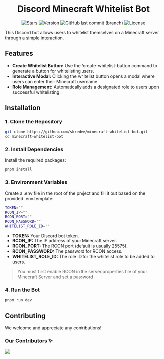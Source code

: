 <h1 align="center">
Discord Minecraft Whitelist Bot
</h1>

<div align="center">

![Stars](https://img.shields.io/github/stars/skredev/minecraft-whitelist-bot?logo=github&style=flat)
![Version](https://img.shields.io/github/package-json/v/skredev/minecraft-whitelist-bot?logo=git&logoColor=white&style=flat)
![GitHub last commit (branch)](https://img.shields.io/github/last-commit/skredev/minecraft-whitelist-bot/main?logo=git&logoColor=white&style=flat)
![License](https://img.shields.io/github/license/skredev/minecraft-whitelist-bot?logoColor=white&style=flat)

</div>

This Discord bot allows users to whitelist themselves on a Minecraft server through a simple interaction.

## Features

- **Create Whitelist Button:** Use the /create-whitelist-button command to generate a button for whitelisting users.
- **Interactive Modal:** Clicking the whitelist button opens a modal where users can enter their Minecraft username.
- **Role Management:** Automatically adds a designated role to users upon successful whitelisting.

## Installation

### 1. Clone the Repository 

```bash
git clone https://github.com/skredev/minecraft-whitelist-bot.git
cd minecraft-whitelist-bot
```
    
### 2. Install Dependencies

Install the required packages:

```bash
pnpm install
```

### 3. Environment Variables

Create a .env file in the root of the project and fill it out based on the provided .env.template:

```bash
TOKEN=""
RCON_IP=""
RCON_PORT=""
RCON_PASSWORD=""
WHITELIST_ROLE_ID=""
```

- **TOKEN:** Your Discord bot token.
- **RCON_IP:** The IP address of your Minecraft server.
- **RCON_PORT:** The RCON port (default is usually 25575).
- **RCON_PASSWORD:** The password for RCON access.
- **WHITELIST_ROLE_ID:** The role ID for the whitelist role to be added to users.
  
> You must first enable RCON in the server.properties file of your Minecraft Server and set a password

### 4. Run the Bot
   
```bash
pnpm run dev
```

## Contributing

We welcome and appreciate any contributions!

### Our Contributors ✨

<a href="https://github.com/skredev/minecraft-whitelist-bot/graphs/contributors">
  <img src="https://contrib.rocks/image?repo=skredev/minecraft-whitelist-bot" />
</a>